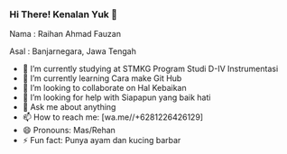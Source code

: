 ### Hi There! Kenalan Yuk 👋

Nama  : Raihan Ahmad Fauzan

Asal  : Banjarnegara, Jawa Tengah

- 🔭 I’m currently studying at STMKG Program Studi D-IV Instrumentasi
- 🌱 I’m currently learning Cara make Git Hub
- 👯 I’m looking to collaborate on Hal Kebaikan
- 🤔 I’m looking for help with Siapapun yang baik hati
- 💬 Ask me about anything
- 📫 How to reach me: [wa.me//+6281226426129]
- 😄 Pronouns: Mas/Rehan
- ⚡ Fun fact: Punya ayam dan kucing barbar
